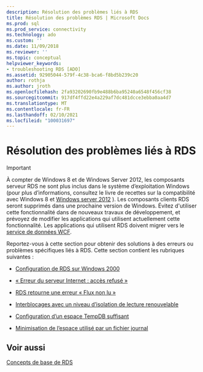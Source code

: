 ```yaml
---
description: Résolution des problèmes liés à RDS
title: Résolution des problèmes RDS | Microsoft Docs
ms.prod: sql
ms.prod_service: connectivity
ms.technology: ado
ms.custom: ''
ms.date: 11/09/2018
ms.reviewer: ''
ms.topic: conceptual
helpviewer_keywords:
- troubleshooting RDS [ADO]
ms.assetid: 92905044-579f-4c38-bca6-f8bd5b239c20
author: rothja
ms.author: jroth
ms.openlocfilehash: 2fa93202690fb9e488b6ba95240a6548f456cf38
ms.sourcegitcommit: 917df4ffd22e4a229af7dc481dcce3ebba0aa4d7
ms.translationtype: MT
ms.contentlocale: fr-FR
ms.lasthandoff: 02/10/2021
ms.locfileid: "100031697"
---
```

# <a name="troubleshooting-rds"></a>Résolution des problèmes liés à RDS
> [!IMPORTANT]
>  À compter de Windows 8 et de Windows Server 2012, les composants serveur RDS ne sont plus inclus dans le système d’exploitation Windows (pour plus d’informations, consultez le livre de recettes sur la compatibilité avec Windows 8 et [Windows server 2012](https://www.microsoft.com/download/details.aspx?id=27416) ). Les composants clients RDS seront supprimés dans une prochaine version de Windows. Évitez d'utiliser cette fonctionnalité dans de nouveaux travaux de développement, et prévoyez de modifier les applications qui utilisent actuellement cette fonctionnalité. Les applications qui utilisent RDS doivent migrer vers le [service de données WCF](/dotnet/framework/wcf/).  
  
 Reportez-vous à cette section pour obtenir des solutions à des erreurs ou problèmes spécifiques liés à RDS. Cette section contient les rubriques suivantes :  
  
-   [Configuration de RDS sur Windows 2000](./configuring-rds-on-windows-2000.md)  
  
-   [« Erreur du serveur Internet : accès refusé »](./internet-server-error-access-denied.md)  
  
-   [RDS retourne une erreur « Flux non lu »](./rds-returns-stream-not-read-error.md)  
  
-   [Interblocages avec un niveau d’isolation de lecture renouvelable](./deadlocks-with-read-repeatable-isolation-level.md)  
  
-   [Configuration d’un espace TempDB suffisant](./ensuring-sufficient-tempdb-space.md)  
  
-   [Minimisation de l’espace utilisé par un fichier journal](./minimizing-log-file-space-usage.md)  
  
## <a name="see-also"></a>Voir aussi  
 [Concepts de base de RDS](./rds-fundamentals.md)